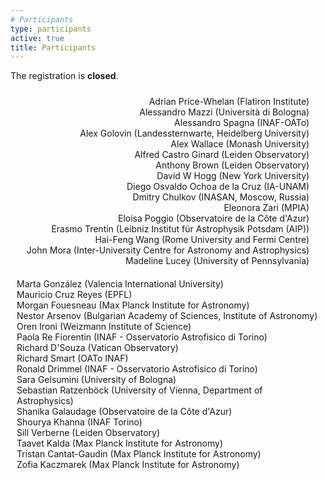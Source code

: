 ```yaml
---
# Participants
type: participants
active: true
title: Participants
---
```


<!--
<i class="fa-solid fa-people-group"></i> The registration is **closed**.

Please use the [registration form](https://docs.google.com/forms/d/e/1FAIpQLSf-tN5Balv0ETyd0bDaqYze7tfC5v67MRsp7szo1qCi_22B9A/viewform?usp=sf_lnk). We estimate that it will take 15-30 minutes to complete. We aim to select a group of about 40 participants with a broad range of expertise and interests. We will also balance the distribution across geographical locations and career stages while including underrepresented groups.

<i class="fa-solid fa-envelope-open-text"></i> Participants notified on **July 14 2023**.

## <i class="fa-solid fa-circle-check"></i> Participation confirmation by **July 31 2023**.


_We will later list here the participants of the workshop, and we will add a group picture._
-->

<i class="fa-solid fa-circle-check"></i> The registration is **closed**.

<!--
<div style="display:flex; justify-content: center; flex-wrap: wrap;">
<img src="static/img/group.jpg" alt="group" width=90% style="float: right;">
</div>-->

<div style="font-size:30px; display:flex; justify-content: center;">
<i class="fa-solid fa-people-group" style="margin-left: 15px;"></i>
</div>

<div style="display:flex; justify-content: center; flex-wrap: wrap;">
<div class="col-md-6" align="right" style="margin: 10px;">
Adrian Price-Whelan (Flatiron Institute)<br/>
Alessandro Mazzi (Università di Bologna)<br/>
Alessandro Spagna (INAF-OATo)<br/>
Alex Golovin (Landessternwarte, Heidelberg University)<br/>
Alex Wallace (Monash University)<br/>
Alfred Castro Ginard (Leiden Observatory)<br/>
Anthony Brown (Leiden Observatory)<br/>
David W Hogg (New York University)<br/>
Diego Osvaldo Ochoa de la Cruz (IA-UNAM)<br/>
Dmitry Chulkov (INASAN, Moscow, Russia)<br/>
Eleonora Zari (MPIA)<br/>
Eloisa Poggio (Observatoire de la Côte d'Azur)<br/>
Erasmo Trentin (Leibniz Institut für Astrophysik Potsdam (AIP))<br/>
Hai-Feng Wang  (Rome University and Fermi Centre)<br/>
John Mora (Inter-University Centre for Astronomy and Astrophysics)<br/>
Madeline Lucey (University of Pennsylvania)<br/>
</div>
<div class="col-md-6" align="left" style="margin: 10px;">
Marta González (Valencia International University)<br/>
Mauricio Cruz Reyes (EPFL)<br/>
Morgan Fouesneau (Max Planck Institute for Astronomy)<br/>
Nestor Arsenov (Bulgarian Academy of Sciences, Institute of Astronomy)<br/>
Oren Ironi (Weizmann Institute of Science)<br/>
Paola Re Fiorentin (INAF - Osservatorio Astrofisico di Torino)<br/>
Richard D'Souza (Vatican Observatory)<br/>
Richard Smart (OATo INAF)<br/>
Ronald Drimmel (INAF - Osservatorio Astrofisico di Torino)<br/>
Sara Gelsumini (University of Bologna)<br/>
Sebastian Ratzenböck (University of Vienna, Department of Astrophysics)<br/>
Shanika Galaudage (Observatoire de la Côte d'Azur)<br/>
Shourya Khanna (INAF Torino)<br/>
Sill Verberne (Leiden Observatory)<br/>
Taavet Kalda (Max Planck Institute for Astronomy)<br/>
Tristan Cantat-Gaudin (Max Planck Institute for Astronomy)<br/>
Zofia Kaczmarek (Max Planck Institute for Astronomy)<br/></div>
</div>
